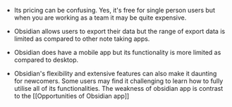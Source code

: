* Its pricing can be confusing. Yes, it's free for single person users but when you are working as a team it may be quite expensive.
    
- Obsidian allows users to export their data but the range of export data is limited as compared to other note taking apps.
    
- Obsidian does have a mobile app but its functionality is more limited as compared to desktop.
    
- Obsidian's flexibility and extensive features can also make it daunting for newcomers. Some users may find it challenging to learn how to fully utilise all of its functionalities.
The weakness of obsidian app is contrast to the [[Opportunities of Obsidian app]]

